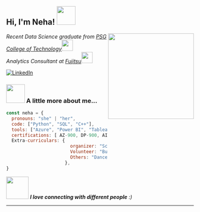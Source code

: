 <h2> Hi, I'm Neha! <img src="https://media.giphy.com/media/mGcNjsfWAjY5AEZNw6/giphy.gif" width="50"></h2>
<img align='right' src="https://media.giphy.com/media/ieyl9zmCjO4b4t6qoY/giphy.gif" width="230">
<p><em>Recent Data Science graduate from <a href="https://www.psgtech.edu">PSG College of Technology</a><img src="https://media.giphy.com/media/fYSnHlufseco8Fh93Z/giphy.gif" width="30"></br>Analytics Consultant at <a href="https://www.fujitsu.com/au/about/local/">Fujitsu</a><img src="https://media.giphy.com/media/WUlplcMpOCEmTGBtBW/giphy.gif" width="30"> 
</em></p>

<a href="https://www.linkedin.com/in/nehasathish/">
<img src="https://img.shields.io/badge/-LinkedIn-%233781da" alt="LinkedIn"/></a>


### <img src="https://media.giphy.com/media/VgCDAzcKvsR6OM0uWg/giphy.gif" width="50"> A little more about me...  

```javascript
const neha = {
  pronouns: "she" | "her",
  code: ["Python", "SQL", "C++"],
  tools: ["Azure", "Power BI", "Tableau", "Spyder", "Jupyter", "Docker"],
  certifications: [ AZ-900, DP-900, AI-900, DP-203],
  Extra-curriculars: {
                        organizer: "Science Exhibition","Football Tournament",
                        Volunteer: "Bushwalker","Marshal at Parkrun",
                        Others: "Dancer", "Proudly me-made wardrobe designer", "photographer"
                      },
}
```

<img src="https://media.giphy.com/media/LnQjpWaON8nhr21vNW/giphy.gif" width="60"> <em><b>I love connecting with different people</b> :)</em>

---
